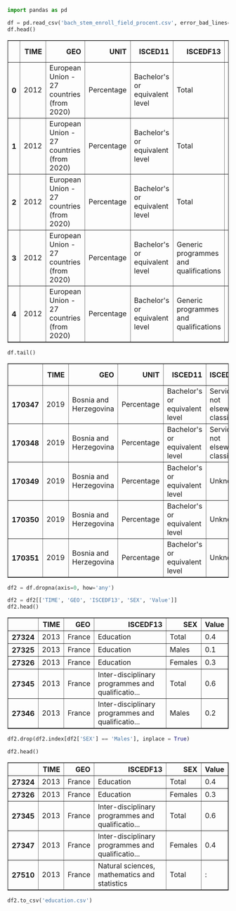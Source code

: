 ```python
import pandas as pd
```


```python
df = pd.read_csv('bach_stem_enroll_field_procent.csv', error_bad_lines=False, delimiter=';')
df.head()
```




<div>
<style scoped>
    .dataframe tbody tr th:only-of-type {
        vertical-align: middle;
    }

    .dataframe tbody tr th {
        vertical-align: top;
    }

    .dataframe thead th {
        text-align: right;
    }
</style>
<table border="1" class="dataframe">
  <thead>
    <tr style="text-align: right;">
      <th></th>
      <th>TIME</th>
      <th>GEO</th>
      <th>UNIT</th>
      <th>ISCED11</th>
      <th>ISCEDF13</th>
      <th>SEX</th>
      <th>Value</th>
      <th>Flag and Footnotes</th>
    </tr>
  </thead>
  <tbody>
    <tr>
      <th>0</th>
      <td>2012</td>
      <td>European Union - 27 countries (from 2020)</td>
      <td>Percentage</td>
      <td>Bachelor's or equivalent level</td>
      <td>Total</td>
      <td>Total</td>
      <td>:</td>
      <td>NaN</td>
    </tr>
    <tr>
      <th>1</th>
      <td>2012</td>
      <td>European Union - 27 countries (from 2020)</td>
      <td>Percentage</td>
      <td>Bachelor's or equivalent level</td>
      <td>Total</td>
      <td>Males</td>
      <td>:</td>
      <td>NaN</td>
    </tr>
    <tr>
      <th>2</th>
      <td>2012</td>
      <td>European Union - 27 countries (from 2020)</td>
      <td>Percentage</td>
      <td>Bachelor's or equivalent level</td>
      <td>Total</td>
      <td>Females</td>
      <td>:</td>
      <td>NaN</td>
    </tr>
    <tr>
      <th>3</th>
      <td>2012</td>
      <td>European Union - 27 countries (from 2020)</td>
      <td>Percentage</td>
      <td>Bachelor's or equivalent level</td>
      <td>Generic programmes and qualifications</td>
      <td>Total</td>
      <td>:</td>
      <td>NaN</td>
    </tr>
    <tr>
      <th>4</th>
      <td>2012</td>
      <td>European Union - 27 countries (from 2020)</td>
      <td>Percentage</td>
      <td>Bachelor's or equivalent level</td>
      <td>Generic programmes and qualifications</td>
      <td>Males</td>
      <td>:</td>
      <td>NaN</td>
    </tr>
  </tbody>
</table>
</div>




```python
df.tail()
```




<div>
<style scoped>
    .dataframe tbody tr th:only-of-type {
        vertical-align: middle;
    }

    .dataframe tbody tr th {
        vertical-align: top;
    }

    .dataframe thead th {
        text-align: right;
    }
</style>
<table border="1" class="dataframe">
  <thead>
    <tr style="text-align: right;">
      <th></th>
      <th>TIME</th>
      <th>GEO</th>
      <th>UNIT</th>
      <th>ISCED11</th>
      <th>ISCEDF13</th>
      <th>SEX</th>
      <th>Value</th>
      <th>Flag and Footnotes</th>
    </tr>
  </thead>
  <tbody>
    <tr>
      <th>170347</th>
      <td>2019</td>
      <td>Bosnia and Herzegovina</td>
      <td>Percentage</td>
      <td>Bachelor's or equivalent level</td>
      <td>Services not elsewhere classified</td>
      <td>Males</td>
      <td>:</td>
      <td>d</td>
    </tr>
    <tr>
      <th>170348</th>
      <td>2019</td>
      <td>Bosnia and Herzegovina</td>
      <td>Percentage</td>
      <td>Bachelor's or equivalent level</td>
      <td>Services not elsewhere classified</td>
      <td>Females</td>
      <td>:</td>
      <td>d</td>
    </tr>
    <tr>
      <th>170349</th>
      <td>2019</td>
      <td>Bosnia and Herzegovina</td>
      <td>Percentage</td>
      <td>Bachelor's or equivalent level</td>
      <td>Unknown</td>
      <td>Total</td>
      <td>0.4</td>
      <td>NaN</td>
    </tr>
    <tr>
      <th>170350</th>
      <td>2019</td>
      <td>Bosnia and Herzegovina</td>
      <td>Percentage</td>
      <td>Bachelor's or equivalent level</td>
      <td>Unknown</td>
      <td>Males</td>
      <td>0.2</td>
      <td>NaN</td>
    </tr>
    <tr>
      <th>170351</th>
      <td>2019</td>
      <td>Bosnia and Herzegovina</td>
      <td>Percentage</td>
      <td>Bachelor's or equivalent level</td>
      <td>Unknown</td>
      <td>Females</td>
      <td>0.2</td>
      <td>NaN</td>
    </tr>
  </tbody>
</table>
</div>




```python
df2 = df.dropna(axis=0, how='any')
```


```python
df2 = df2[['TIME', 'GEO', 'ISCEDF13', 'SEX', 'Value']]
df2.head()
```




<div>
<style scoped>
    .dataframe tbody tr th:only-of-type {
        vertical-align: middle;
    }

    .dataframe tbody tr th {
        vertical-align: top;
    }

    .dataframe thead th {
        text-align: right;
    }
</style>
<table border="1" class="dataframe">
  <thead>
    <tr style="text-align: right;">
      <th></th>
      <th>TIME</th>
      <th>GEO</th>
      <th>ISCEDF13</th>
      <th>SEX</th>
      <th>Value</th>
    </tr>
  </thead>
  <tbody>
    <tr>
      <th>27324</th>
      <td>2013</td>
      <td>France</td>
      <td>Education</td>
      <td>Total</td>
      <td>0.4</td>
    </tr>
    <tr>
      <th>27325</th>
      <td>2013</td>
      <td>France</td>
      <td>Education</td>
      <td>Males</td>
      <td>0.1</td>
    </tr>
    <tr>
      <th>27326</th>
      <td>2013</td>
      <td>France</td>
      <td>Education</td>
      <td>Females</td>
      <td>0.3</td>
    </tr>
    <tr>
      <th>27345</th>
      <td>2013</td>
      <td>France</td>
      <td>Inter-disciplinary programmes and qualificatio...</td>
      <td>Total</td>
      <td>0.6</td>
    </tr>
    <tr>
      <th>27346</th>
      <td>2013</td>
      <td>France</td>
      <td>Inter-disciplinary programmes and qualificatio...</td>
      <td>Males</td>
      <td>0.2</td>
    </tr>
  </tbody>
</table>
</div>




```python
df2.drop(df2.index[df2['SEX'] == 'Males'], inplace = True)
```


```python
df2.head()
```




<div>
<style scoped>
    .dataframe tbody tr th:only-of-type {
        vertical-align: middle;
    }

    .dataframe tbody tr th {
        vertical-align: top;
    }

    .dataframe thead th {
        text-align: right;
    }
</style>
<table border="1" class="dataframe">
  <thead>
    <tr style="text-align: right;">
      <th></th>
      <th>TIME</th>
      <th>GEO</th>
      <th>ISCEDF13</th>
      <th>SEX</th>
      <th>Value</th>
    </tr>
  </thead>
  <tbody>
    <tr>
      <th>27324</th>
      <td>2013</td>
      <td>France</td>
      <td>Education</td>
      <td>Total</td>
      <td>0.4</td>
    </tr>
    <tr>
      <th>27326</th>
      <td>2013</td>
      <td>France</td>
      <td>Education</td>
      <td>Females</td>
      <td>0.3</td>
    </tr>
    <tr>
      <th>27345</th>
      <td>2013</td>
      <td>France</td>
      <td>Inter-disciplinary programmes and qualificatio...</td>
      <td>Total</td>
      <td>0.6</td>
    </tr>
    <tr>
      <th>27347</th>
      <td>2013</td>
      <td>France</td>
      <td>Inter-disciplinary programmes and qualificatio...</td>
      <td>Females</td>
      <td>0.4</td>
    </tr>
    <tr>
      <th>27510</th>
      <td>2013</td>
      <td>France</td>
      <td>Natural sciences, mathematics and statistics</td>
      <td>Total</td>
      <td>:</td>
    </tr>
  </tbody>
</table>
</div>




```python
df2.to_csv('education.csv')
```


```python

```
